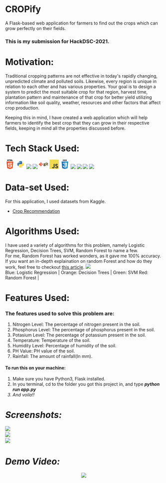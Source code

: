 # CROPify
A Flask-based web application for farmers to find out the crops which can grow perfectly on their fields.

### This is my submission for HackDSC-2021.

# Motivation:
Traditional cropping patterns are not effective in today's rapidly changing, unpredicted climate and polluted soils. Likewise, every region is unique in relation to each other and has various properties. Your goal is to design a system to predict the most suitable crop for that region, harvest time, plantation pattern and maintenance of that crop for better yield utilizing information like soil quality, weather, resources and other factors that affect crop production.
<p> 
Keeping this in mind, I have created a web application which will help farmers to identify the best crop that they can grow in their respective fields, keeping in mind all the properties discussed before.

# Tech Stack Used:
<code><img height="30" src="https://raw.githubusercontent.com/github/explore/80688e429a7d4ef2fca1e82350fe8e3517d3494d/topics/html/html.png"></code>
<code><img height="30" src="https://raw.githubusercontent.com/github/explore/80688e429a7d4ef2fca1e82350fe8e3517d3494d/topics/python/python.png"></code>
<code><img height="30" src="https://github.com/tomchen/stack-icons/raw/master/logos/bootstrap.svg"></code>
<code><img height="30" src="https://symbols.getvecta.com/stencil_80/56_flask.3a79b5a056.jpg"></code>
<code><img height="30" src="https://raw.githubusercontent.com/github/explore/80688e429a7d4ef2fca1e82350fe8e3517d3494d/topics/git/git.png"></code>
<code><img height="30" src="https://raw.githubusercontent.com/github/explore/80688e429a7d4ef2fca1e82350fe8e3517d3494d/topics/javascript/javascript.png"></code>
<code><img height="30" src="https://raw.githubusercontent.com/github/explore/80688e429a7d4ef2fca1e82350fe8e3517d3494d/topics/css/css.png"></code>
<code><img height="30" src="https://raw.githubusercontent.com/numpy/numpy/7e7f4adab814b223f7f917369a72757cd28b10cb/branding/icons/numpylogo.svg"></code>
<code><img height="30" src="https://raw.githubusercontent.com/pandas-dev/pandas/761bceb77d44aa63b71dda43ca46e8fd4b9d7422/web/pandas/static/img/pandas.svg"></code>
<code><img height="30" src="https://matplotlib.org/_static/logo2.svg"></code>
<code><img height="30" src="https://upload.wikimedia.org/wikipedia/commons/thumb/0/05/Scikit_learn_logo_small.svg/1280px-Scikit_learn_logo_small.svg.png"></code>

# Data-set Used:
For this application, I used datasets from Kaggle.
- [Crop Recommendation ](https://www.kaggle.com/atharvaingle/crop-recommendation-dataset) 

# Algorithms Used:
I have used a variety of algorithms for this problem, namely Logistic Regression, Decision Trees, SVM, Random Forest to name a few.
<br>
For me, Random Forest has worked wonders, as it gave me 100% accuracy.
If you want an in-depth explaination on random Forest and how do they work, feel free to checkout <a href = "https://towardsdatascience.com/understanding-random-forest-58381e0602d2">this article</a>. 
![](https://github.com/Jackson-hub/CROPify/blob/main/static/images/comparision.png)
<br>
Blue: Logistic Regression | Orange: Decision Trees |  Green: SVM  Red: Random Forest |

# Features Used:
### The features used to solve this problem are:
1. Nitrogen Level: The percentage of nitrogen present in the soil.
2. Phosphorus Level: The percentage of phosphorus present in the soil.
3. Potasium Level: The percentage of potassium present in the soil.
4. Temperature: Temperature of the soil.
5. Humidity Level: Percentage of humidity of the soil.
6. PH Value: PH value of the soil.
7. Rainfall: The amount of rainfall(In mm).

#### To run this on your machine:
1. Make sure you have Python3, Flask installed.
2. In you terminal, cd to the folder you got this project in, and type <b><i>python run app.py<i></b>
3. And voila!!

# Screenshots:
![](https://github.com/Jackson-hub/CROPify/blob/main/static/images/crop1.png)
<br>
![](https://github.com/Jackson-hub/CROPify/blob/main/static/images/crop2.png)
<br>
![](https://github.com/Jackson-hub/CROPify/blob/main/static/images/crop3.png)

# Demo Video:
<div align="center">
  <img src="https://github.com/Jackson-hub/CROPify/blob/main/static/images/CROPifyDemo.mp4" width="250">  
</div>
